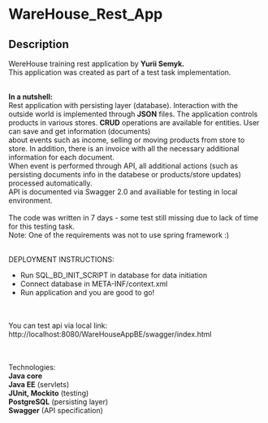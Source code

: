 # WareHouse_Rest_App
## Description

WereHouse training rest application by <b>Yurii Semyk.</b><br/>
This application was created as part of a test task implementation. <br/><br/>

<b>In a nutshell:</b><br/> Rest application with persisting layer (database). Interaction with the outside world is implemented through <b>JSON</b> files.
The application controls products in various stores. <b>CRUD</b> operations are available for entities. User can save and get information (documents)<br/>
about events such as income, selling or moving products from store to store. In addition, there is an invoice with all the necessary additional<br/>
information for each document.<br/>
When event is performed through API, all additional actions (such as persisting documents info in the databese or products/store updates) processed automatically.<br/>
API is documented via Swagger 2.0 and availiable for testing in local environment.<br/><br/>
The code was written in 7 days - some test still missing due to lack of time for this testing task.<br/>
Note: One of the requirements was not to use spring framework :)

<br/>DEPLOYMENT INSTRUCTIONS:<br/>
- Run SQL_BD_INIT_SCRIPT in database for data initiation<br/>
- Connect database in META-INF/context.xml<br/>
- Run application and you are good to go!<br/>

<br/><br/>You can test api via local link:<br/> 
http://localhost:8080/WareHouseAppBE/swagger/index.html

<br/><br/>
Technologies:  <br/>
<b>Java core</b><br/>
<b>Java EE</b> (servlets)<br/>
<b>JUnit, Mockito</b> (testing)<br/>
<b>PostgreSQL</b> (persisting layer)<br/>
<b>Swagger</b> (API specification)
